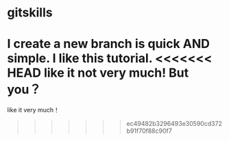 # gitskills
I create a new branch is quick AND simple.
I like this tutorial.
<<<<<<< HEAD
like it not very much!
But you？
=======
like it very much！
>>>>>>> ec49482b3296493e30590cd372b91f70f88c90f7
